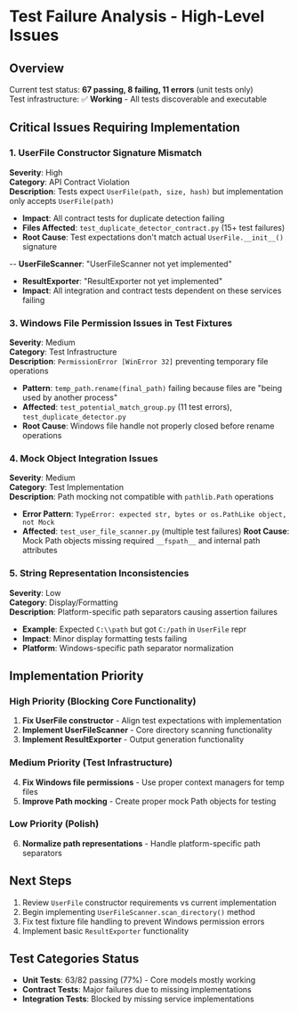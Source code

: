 # Test Failure Analysis - High-Level Issues

## Overview
Current test status: **67 passing, 8 failing, 11 errors** (unit tests only)  
Test infrastructure: ✅ **Working** - All tests discoverable and executable

## Critical Issues Requiring Implementation

### 1. **UserFile Constructor Signature Mismatch**
**Severity**: High  
**Category**: API Contract Violation  
**Description**: Tests expect `UserFile(path, size, hash)` but implementation only accepts `UserFile(path)`
- **Impact**: All contract tests for duplicate detection failing
- **Files Affected**: `test_duplicate_detector_contract.py` (15+ test failures)
- **Root Cause**: Test expectations don't match actual `UserFile.__init__()` signature

-- **UserFileScanner**: "UserFileScanner not yet implemented"
- **ResultExporter**: "ResultExporter not yet implemented" 
- **Impact**: All integration and contract tests dependent on these services failing

### 3. **Windows File Permission Issues in Test Fixtures**
**Severity**: Medium  
**Category**: Test Infrastructure  
**Description**: `PermissionError [WinError 32]` preventing temporary file operations
- **Pattern**: `temp_path.rename(final_path)` failing because files are "being used by another process"
- **Affected**: `test_potential_match_group.py` (11 test errors), `test_duplicate_detector.py`
- **Root Cause**: Windows file handle not properly closed before rename operations

### 4. **Mock Object Integration Issues**
**Severity**: Medium  
**Category**: Test Implementation  
**Description**: Path mocking not compatible with `pathlib.Path` operations
- **Error Pattern**: `TypeError: expected str, bytes or os.PathLike object, not Mock`
- **Affected**: `test_user_file_scanner.py` (multiple test failures)
**Root Cause**: Mock Path objects missing required `__fspath__` and internal path attributes

### 5. **String Representation Inconsistencies**
**Severity**: Low  
**Category**: Display/Formatting  
**Description**: Platform-specific path separators causing assertion failures
- **Example**: Expected `C:\\path` but got `C:/path` in `UserFile` repr
- **Impact**: Minor display formatting tests failing
- **Platform**: Windows-specific path separator normalization

## Implementation Priority

### High Priority (Blocking Core Functionality)
1. **Fix UserFile constructor** - Align test expectations with implementation
2. **Implement UserFileScanner** - Core directory scanning functionality  
3. **Implement ResultExporter** - Output generation functionality

### Medium Priority (Test Infrastructure)
4. **Fix Windows file permissions** - Use proper context managers for temp files
5. **Improve Path mocking** - Create proper mock Path objects for testing

### Low Priority (Polish)
6. **Normalize path representations** - Handle platform-specific path separators

## Next Steps
1. Review `UserFile` constructor requirements vs current implementation
2. Begin implementing `UserFileScanner.scan_directory()` method
3. Fix test fixture file handling to prevent Windows permission errors
4. Implement basic `ResultExporter` functionality

## Test Categories Status
- **Unit Tests**: 63/82 passing (77%) - Core models mostly working
- **Contract Tests**: Major failures due to missing implementations
- **Integration Tests**: Blocked by missing service implementations